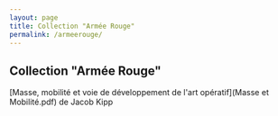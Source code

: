 ```yaml
---
layout: page
title: Collection "Armée Rouge"
permalink: /armeerouge/
---
```


## Collection "Armée Rouge"

[Masse, mobilité et voie de développement de l'art opératif](Masse et Mobilité.pdf) de Jacob Kipp





